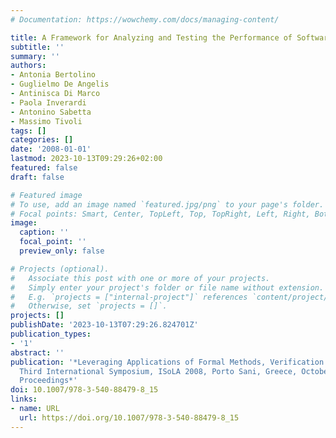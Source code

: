 ```yaml
---
# Documentation: https://wowchemy.com/docs/managing-content/

title: A Framework for Analyzing and Testing the Performance of Software Services
subtitle: ''
summary: ''
authors:
- Antonia Bertolino
- Guglielmo De Angelis
- Antinisca Di Marco
- Paola Inverardi
- Antonino Sabetta
- Massimo Tivoli
tags: []
categories: []
date: '2008-01-01'
lastmod: 2023-10-13T09:29:26+02:00
featured: false
draft: false

# Featured image
# To use, add an image named `featured.jpg/png` to your page's folder.
# Focal points: Smart, Center, TopLeft, Top, TopRight, Left, Right, BottomLeft, Bottom, BottomRight.
image:
  caption: ''
  focal_point: ''
  preview_only: false

# Projects (optional).
#   Associate this post with one or more of your projects.
#   Simply enter your project's folder or file name without extension.
#   E.g. `projects = ["internal-project"]` references `content/project/deep-learning/index.md`.
#   Otherwise, set `projects = []`.
projects: []
publishDate: '2023-10-13T07:29:26.824701Z'
publication_types:
- '1'
abstract: ''
publication: '*Leveraging Applications of Formal Methods, Verification and Validation,
  Third International Symposium, ISoLA 2008, Porto Sani, Greece, October 13-15, 2008.
  Proceedings*'
doi: 10.1007/978-3-540-88479-8_15
links:
- name: URL
  url: https://doi.org/10.1007/978-3-540-88479-8_15
---
```

